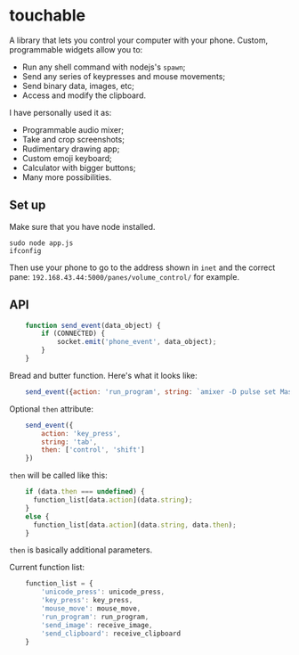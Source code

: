# touchable
A library that lets you control your computer with your phone.
Custom, programmable widgets allow you to:

- Run any shell command with nodejs's `spawn`;
- Send any series of keypresses and mouse movements;
- Send binary data, images, etc;
- Access and modify the clipboard.

I have personally used it as:

- Programmable audio mixer;
- Take and crop screenshots;
- Rudimentary drawing app;
- Custom emoji keyboard;
- Calculator with bigger buttons;
- Many more possibilities.

## Set up
Make sure that you have node installed.

    sudo node app.js
    ifconfig

Then use your phone to go to the address shown in `inet` and the correct pane: `192.168.43.44:5000/panes/volume_control/` for example.

## API

```javascript
    function send_event(data_object) {
        if (CONNECTED) {
            socket.emit('phone_event', data_object);
        }
    }
```

Bread and butter function. Here's what it looks like:


```javascript
    send_event({action: 'run_program', string: `amixer -D pulse set Master ${this.value}%`})
```

Optional `then` attribute:

```javascript
    send_event({
        action: 'key_press',
        string: 'tab',
        then: ['control', 'shift']
    })
```

`then` will be called like this:

```javascript
    if (data.then === undefined) {
      function_list[data.action](data.string); 
    }
    else {
      function_list[data.action](data.string, data.then);
    }
```

`then` is basically additional parameters.

Current function list:

```javascript
    function_list = {
        'unicode_press': unicode_press,
        'key_press': key_press,
        'mouse_move': mouse_move,
        'run_program': run_program,
        'send_image': receive_image,
        'send_clipboard': receive_clipboard
    }
```
